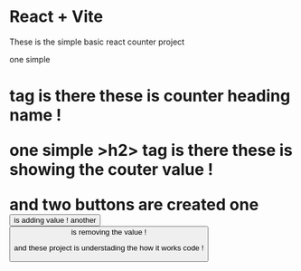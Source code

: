 # React + Vite

These is the simple basic react counter project

one simple <h1> tag is there
these is counter heading name !

one simple >h2> tag is there
these is showing the couter value !

and two buttons are created
one <button> is adding value !
another <button> is removing the value !

and these project is understading the how it works code !
